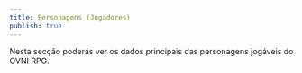 ```yaml
---
title: Personagens (Jogadores)
publish: true
---
```

Nesta secção poderás ver os dados principais das personagens jogáveis do OVNI RPG.